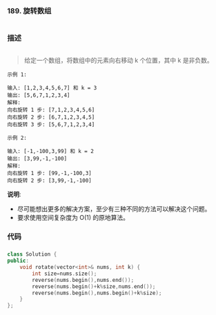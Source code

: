### 189. 旋转数组 <h1>
### 描述<h2>
> 给定一个数组，将数组中的元素向右移动 k 个位置，其中 k 是非负数。  
```
示例 1:

输入: [1,2,3,4,5,6,7] 和 k = 3
输出: [5,6,7,1,2,3,4]
解释:
向右旋转 1 步: [7,1,2,3,4,5,6]
向右旋转 2 步: [6,7,1,2,3,4,5]
向右旋转 3 步: [5,6,7,1,2,3,4]
```
```
示例 2:

输入: [-1,-100,3,99] 和 k = 2
输出: [3,99,-1,-100]
解释: 
向右旋转 1 步: [99,-1,-100,3]
向右旋转 2 步: [3,99,-1,-100]
```
**说明**:

   - 尽可能想出更多的解决方案，至少有三种不同的方法可以解决这个问题。
   - 要求使用空间复杂度为 O(1) 的原地算法。
### 代码 <h3>
```C++
class Solution {
public:
    void rotate(vector<int>& nums, int k) {
        int size=nums.size();
        reverse(nums.begin(),nums.end());
        reverse(nums.begin()+k%size,nums.end());
        reverse(nums.begin(),nums.begin()+k%size);
    }
};
```

